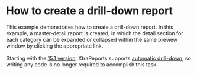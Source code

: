 # How to create a drill-down report


<p>This example demonstrates how to create a drill-down report. In this example, a master-detail report is created, in which the detail section for each category can be expanded or collapsed within the same preview window by clicking the appropriate link.<br><br>Starting with the <a href="https://www.devexpress.com/Subscriptions/New2015-1.xml?product=reporting">15.1 version</a>, XtraReports supports <a href="https://documentation.devexpress.com/#XtraReports/CustomDocument14956">automatic drill-down</a>, so writing any code is no longer required to accomplish this task.</p>

<br/>


